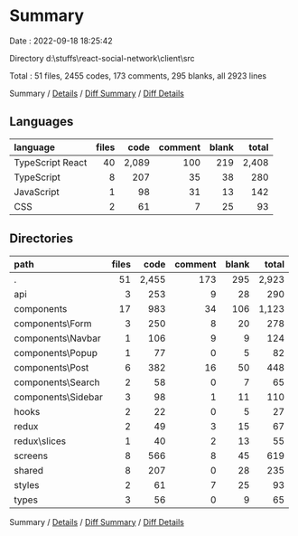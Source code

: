 # Summary

Date : 2022-09-18 18:25:42

Directory d:\\stuffs\\react-social-network\\client\\src

Total : 51 files,  2455 codes, 173 comments, 295 blanks, all 2923 lines

Summary / [Details](details.md) / [Diff Summary](diff.md) / [Diff Details](diff-details.md)

## Languages
| language | files | code | comment | blank | total |
| :--- | ---: | ---: | ---: | ---: | ---: |
| TypeScript React | 40 | 2,089 | 100 | 219 | 2,408 |
| TypeScript | 8 | 207 | 35 | 38 | 280 |
| JavaScript | 1 | 98 | 31 | 13 | 142 |
| CSS | 2 | 61 | 7 | 25 | 93 |

## Directories
| path | files | code | comment | blank | total |
| :--- | ---: | ---: | ---: | ---: | ---: |
| . | 51 | 2,455 | 173 | 295 | 2,923 |
| api | 3 | 253 | 9 | 28 | 290 |
| components | 17 | 983 | 34 | 106 | 1,123 |
| components\\Form | 3 | 250 | 8 | 20 | 278 |
| components\\Navbar | 1 | 106 | 9 | 9 | 124 |
| components\\Popup | 1 | 77 | 0 | 5 | 82 |
| components\\Post | 6 | 382 | 16 | 50 | 448 |
| components\\Search | 2 | 58 | 0 | 7 | 65 |
| components\\Sidebar | 3 | 98 | 1 | 11 | 110 |
| hooks | 2 | 22 | 0 | 5 | 27 |
| redux | 2 | 49 | 3 | 15 | 67 |
| redux\\slices | 1 | 40 | 2 | 13 | 55 |
| screens | 8 | 566 | 8 | 45 | 619 |
| shared | 8 | 207 | 0 | 28 | 235 |
| styles | 2 | 61 | 7 | 25 | 93 |
| types | 3 | 56 | 0 | 9 | 65 |

Summary / [Details](details.md) / [Diff Summary](diff.md) / [Diff Details](diff-details.md)